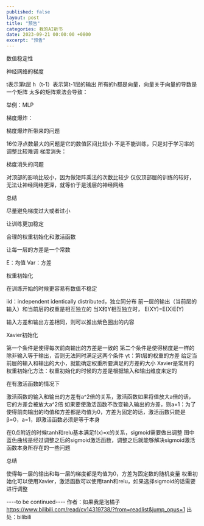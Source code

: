 ```yaml
---
published: false
layout: post
title: "预告"
categories: 我的AI新书
date: 2023-09-21 00:00:00 +0800
excerpt: "预告"
---
```



数值稳定性



神经网络的梯度




t表示第t层
h（t-1）表示第t-1层的输出
所有的h都是向量，向量关于向量的导数是一个矩阵
太多的矩阵乘法会导致：





举例：MLP




梯度爆炸：

梯度爆炸所带来的问题

16位浮点数最大的问题是它的数值区间比较小
不是不能训练，只是对于学习率的调整比较难调
梯度消失：



梯度消失的问题

对顶部的影响比较小，因为做矩阵乘法的次数比较少
仅仅顶部层的训练的较好，无法让神经网络更深，就等价于是浅层的神经网络








总结




尽量避免梯度过大或者过小








让训练更加稳定












合理的权重初始化和激活函数



让每一层的方差是一个常数


E：均值
Var：方差




权重初始化




在训练开始的时候更容易有数值不稳定

iid：independent identically distributed，独立同分布
前一层的输出（当前层的输入）和当前层的权重是相互独立的
当X和Y相互独立时， E(XY)=E(X)E(Y)

输入方差和输出方差相同，则可以推出紫色圈出的内容





Xavier初始化




第一个条件是使得每次前向输出的方差是一致的
第二个条件是使得梯度是一样的
除非输入等于输出，否则无法同时满足这两个条件
γt：第t层的权重的方差
给定当前层的输入和输出的大小，就能确定权重所要满足的方差的大小
Xavier是常用的权重初始化方法：权重初始化的时候的方差是根据输入和输出维度来定的




在有激活函数的情况下




激活函数的输入和输出的方差有a^2倍的关系，激活函数如果将值放大a倍的话，它的方差会被放大a^2倍
如果要使激活函数不改变输入输出的方差，则a=1：为了使得前向输出的均值和方差都是均值为0，方差为固定的话，激活函数只能是β=0，a=1，即激活函数必须是等于本身



在0点附近的时候tanh和relu基本满足f(x)=x的关系，sigmoid需要做出调整
图中蓝色曲线是经过调整之后的sigmoid激活函数，调整之后就能够解决sigmoid激活函数本身所存在的一些问题








总结




使得每一层的输出和每一层的梯度都是均值为0，方差为固定数的随机变量
权重初始化可以使用Xavier，激活函数可以使用tanh和relu，如果选择sigmoid的话需要进行调整








----to be continued---- 作者：如果我是泡橘子 https://www.bilibili.com/read/cv14319738/?from=readlist&jump_opus=1 出处：bilibili